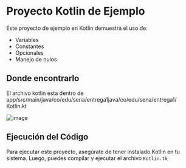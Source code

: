 # Proyecto Kotlin de Ejemplo

Este proyecto de ejemplo en Kotlin demuestra el uso de:

- Variables
- Constantes
- Opcionales
- Manejo de nulos

## Donde encontrarlo

El archivo kotlin esta dentro de app/src/main/java/co/edu/sena/entrega1java/co/edu/sena/entrega1/ Kotlin.kt

![image](https://github.com/user-attachments/assets/66be85f1-f8e5-47fd-be2c-68b0e4be13ee)


## Ejecución del Código

Para ejecutar este proyecto, asegúrate de tener instalado Kotlin en tu sistema. Luego, puedes compilar y ejecutar el archivo `Kotlin.tk`



